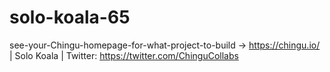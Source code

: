 # solo-koala-65
see-your-Chingu-homepage-for-what-project-to-build -> https://chingu.io/ | Solo Koala | Twitter: https://twitter.com/ChinguCollabs
